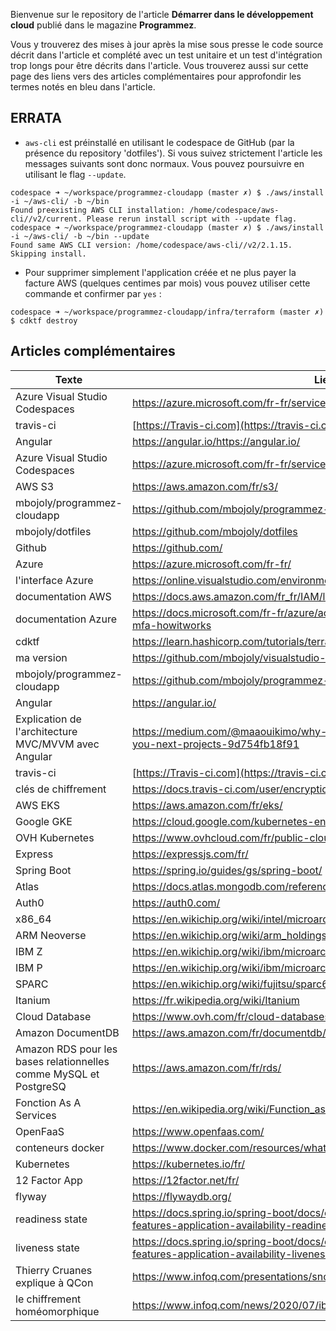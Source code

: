 Bienvenue sur le repository de l'article **Démarrer dans le développement cloud** publié dans le magazine **Programmez**.

Vous y trouverez des mises à jour après la mise sous presse le code source décrit dans l'article et complété avec un test unitaire et un test d'intégration trop longs pour être décrits dans l'article. Vous trouverez aussi sur cette page des liens vers des articles complémentaires pour approfondir les termes notés en bleu dans l'article.

## ERRATA
- `aws-cli` est préinstallé en utilisant le codespace de GitHub (par la présence du repository 'dotfiles'). Si vous suivez strictement l'article les messages suivants sont donc normaux. Vous pouvez poursuivre en utilisant le flag `--update`.
```
codespace ➜ ~/workspace/programmez-cloudapp (master ✗) $ ./aws/install -i ~/aws-cli/ -b ~/bin
Found preexisting AWS CLI installation: /home/codespace/aws-cli//v2/current. Please rerun install script with --update flag.
codespace ➜ ~/workspace/programmez-cloudapp (master ✗) $ ./aws/install -i ~/aws-cli/ -b ~/bin --update
Found same AWS CLI version: /home/codespace/aws-cli//v2/2.1.15. Skipping install.
```

- Pour supprimer simplement l'application créée et ne plus payer la facture AWS (quelques centimes par mois) vous pouvez utiliser cette commande et confirmer par `yes` :
```
codespace ➜ ~/workspace/programmez-cloudapp/infra/terraform (master ✗) $ cdktf destroy
```

## Articles complémentaires

| **Texte**                                                    | **Lien**                                                     |
| ------------------------------------------------------------ | ------------------------------------------------------------ |
| Azure Visual Studio Codespaces                               | https://azure.microsoft.com/fr-fr/services/visual-studio-online/ |
| travis-ci                                                    | [https://Travis-ci.com](https://travis-ci.com/)              |
| Angular                                                      | https://angular.io/https://angular.io/                       |
| Azure Visual Studio Codespaces                               | https://azure.microsoft.com/fr-fr/services/visual-studio-online/ |
| AWS S3                                                       | https://aws.amazon.com/fr/s3/                                |
| mbojoly/programmez-cloudapp                                  | https://github.com/mbojoly/programmez-cloudapp               |
| mbojoly/dotfiles                                             | https://github.com/mbojoly/dotfiles                          |
| Github                                                       | https://github.com/                                          |
| Azure                                                        | https://azure.microsoft.com/fr-fr/                           |
| l'interface Azure                                            | https://online.visualstudio.com/environments/new             |
| documentation AWS                                            | https://docs.aws.amazon.com/fr_fr/IAM/latest/UserGuide/id_credentials_mfa.html |
| documentation Azure                                          | https://docs.microsoft.com/fr-fr/azure/active-directory/authentication/concept-mfa-howitworks |
| cdktf                                                        | https://learn.hashicorp.com/tutorials/terraform/cdktf        |
| ma version                                                   | https://github.com/mbojoly/visualstudio-dotfiles/blob/master/install.sh |
| mbojoly/programmez-cloudapp                                  | https://github.com/mbojoly/programmez-cloudapp               |
| Angular                                                      | https://angular.io/                                          |
| Explication de l'architecture MVC/MVVM avec Angular          | https://medium.com/@maaouikimo/why-angular-is-your-best-choice-for-you-next-projects-9d754fb18f91 |
| travis-ci                                                    | [https://Travis-ci.com](https://travis-ci.com/)              |
| clés de chiffrement                                          | https://docs.travis-ci.com/user/encryption-keys/             |
| AWS EKS                                                      | https://aws.amazon.com/fr/eks/                               |
| Google GKE                                                   | https://cloud.google.com/kubernetes-engine?hl=fr             |
| OVH Kubernetes                                               | https://www.ovhcloud.com/fr/public-cloud/kubernetes/.        |
| Express                                                      | https://expressjs.com/fr/                                    |
| Spring Boot                                                  | https://spring.io/guides/gs/spring-boot/                     |
| Atlas                                                        | https://docs.atlas.mongodb.com/reference/amazon-aws/         |
| Auth0                                                        | https://auth0.com/                                           |
| x86_64                                                       | https://en.wikichip.org/wiki/intel/microarchitectures/skylake_(server |
| ARM Neoverse                                                 | https://en.wikichip.org/wiki/arm_holdings/microarchitectures/neoverse_n1 |
| IBM Z                                                        | https://en.wikichip.org/wiki/ibm/microarchitectures/z15      |
| IBM P                                                        | https://en.wikichip.org/wiki/ibm/microarchitectures/power9   |
| SPARC                                                        | https://en.wikichip.org/wiki/fujitsu/sparc64/sparc64_xii     |
| Itanium                                                      | https://fr.wikipedia.org/wiki/Itanium                        |
| Cloud Database                                               | https://www.ovh.com/fr/cloud-databases/                      |
| Amazon DocumentDB                                            | https://aws.amazon.com/fr/documentdb/                        |
| Amazon RDS pour les bases relationnelles comme MySQL et PostgreSQ | https://aws.amazon.com/fr/rds/                               |
| Fonction As A Services                                       | https://en.wikipedia.org/wiki/Function_as_a_service          |
| OpenFaaS                                                     | https://www.openfaas.com/                                    |
| conteneurs docker                                            | https://www.docker.com/resources/what-container              |
| Kubernetes                                                   | https://kubernetes.io/fr/                                    |
| 12 Factor App                                                | https://12factor.net/fr/                                     |
| flyway                                                       | https://flywaydb.org/                                        |
| readiness state                                              | https://docs.spring.io/spring-boot/docs/current/reference/htmlsingle/#boot-features-application-availability-readiness-state |
| liveness state                                               | https://docs.spring.io/spring-boot/docs/current/reference/htmlsingle/#boot-features-application-availability-liveness-state |
| Thierry Cruanes explique à QCon                              | https://www.infoq.com/presentations/snowflake-architecture/  |
| le chiffrement homéomorphique                                | https://www.infoq.com/news/2020/07/ibm-fhe-toolkit-linux/    |
